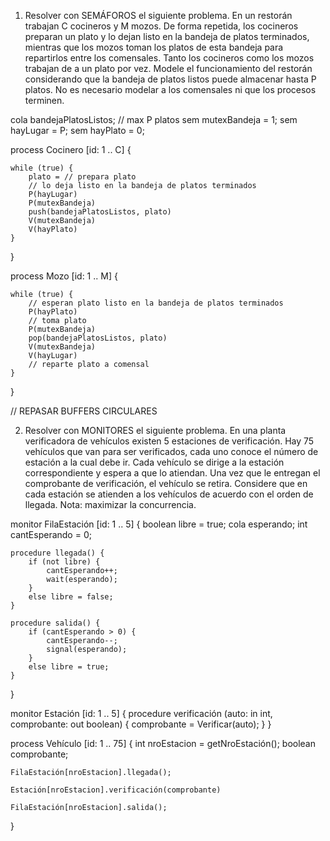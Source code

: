 1. Resolver con SEMÁFOROS el siguiente problema. 
En un restorán trabajan C cocineros y M mozos. De forma repetida, los cocineros preparan un plato y lo dejan listo en la bandeja de platos terminados, mientras
que los mozos toman los platos de esta bandeja para repartirlos entre los comensales. Tanto los cocineros como los mozos trabajan de a un plato por vez. 
Modele el funcionamiento del restorán considerando que la bandeja de platos listos puede almacenar hasta P platos. 
No es necesario modelar a los comensales ni que los procesos terminen.

cola bandejaPlatosListos; // max P platos
sem mutexBandeja = 1;
sem hayLugar = P;
sem hayPlato = 0;


process Cocinero [id: 1 .. C] {

	while (true) {
		plato = // prepara plato
		// lo deja listo en la bandeja de platos terminados
		P(hayLugar)
		P(mutexBandeja)
		push(bandejaPlatosListos, plato)
		V(mutexBandeja)
		V(hayPlato)
	}

}


process Mozo [id: 1 .. M] {

	while (true) {
		// esperan plato listo en la bandeja de platos terminados
		P(hayPlato)
		// toma plato
		P(mutexBandeja)
		pop(bandejaPlatosListos, plato)
		V(mutexBandeja)
		V(hayLugar)
		// reparte plato a comensal
	}

}

// REPASAR BUFFERS CIRCULARES


2. Resolver con MONITORES el siguiente problema. 
En una planta verificadora de vehículos existen 5 estaciones de verificación. 
Hay 75 vehículos que van para ser verificados, cada uno conoce el número de estación a la cual debe ir. 
Cada vehículo se dirige a la estación correspondiente y espera a que lo atiendan.
Una vez que le entregan el comprobante de verificación, el vehículo se retira. Considere que en cada estación se atienden a los vehículos de acuerdo con el orden de llegada. 
Nota: maximizar la concurrencia.

monitor FilaEstación [id: 1 .. 5] {
	boolean libre = true;
	cola esperando;
	int cantEsperando = 0;
	
	procedure llegada() {
		if (not libre) {
			cantEsperando++;
			wait(esperando);
		}
		else libre = false;
	}
	
	procedure salida() {
		if (cantEsperando > 0) {
			cantEsperando--;
			signal(esperando);
		}
		else libre = true;
	}
}

monitor Estación [id: 1 .. 5] {
	procedure verificación (auto: in int, comprobante: out boolean) {
		comprobante = Verificar(auto);
	}
}

process Vehículo [id: 1 .. 75] {
	int nroEstacion = getNroEstación();
	boolean comprobante;
	
	FilaEstación[nroEstacion].llegada();
	
	Estación[nroEstacion].verificación(comprobante)
	
	FilaEstación[nroEstacion].salida();
}

